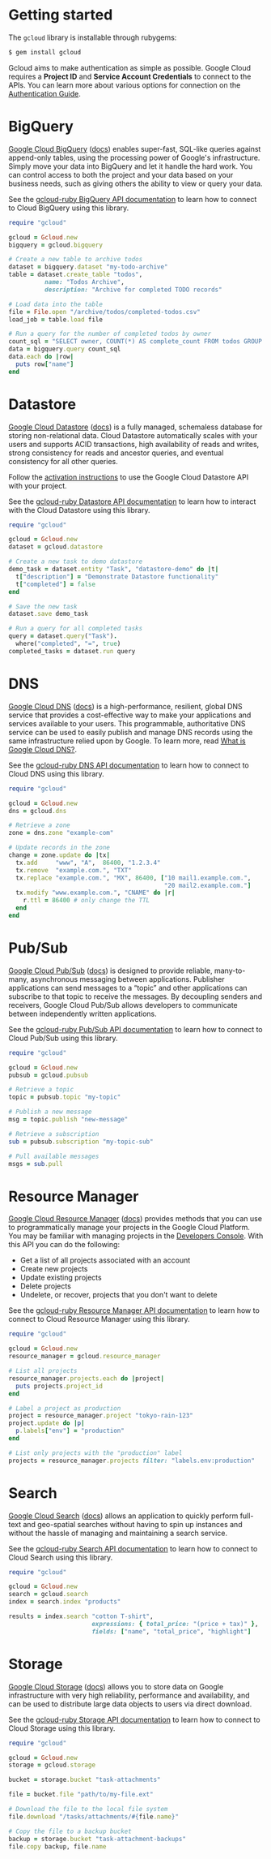 # Getting started

The `gcloud` library is installable through rubygems:

```sh
$ gem install gcloud
```

Gcloud aims to make authentication as simple as possible. Google Cloud requires a **Project ID** and **Service Account Credentials** to connect to the APIs. You can learn more about various options for connection on the [Authentication Guide](AUTHENTICATION).

# BigQuery

[Google Cloud BigQuery](https://cloud.google.com/bigquery/) ([docs](https://cloud.google.com/bigquery/docs)) enables super-fast, SQL-like queries against append-only tables, using the processing power of Google's infrastructure. Simply move your data into BigQuery and let it handle the hard work. You can control access to both the project and your data based on your business needs, such as giving others the ability to view or query your data.

See the [gcloud-ruby BigQuery API documentation](rdoc-ref:Gcloud::Bigquery) to learn how to connect to Cloud BigQuery using this library.

```ruby
require "gcloud"

gcloud = Gcloud.new
bigquery = gcloud.bigquery

# Create a new table to archive todos
dataset = bigquery.dataset "my-todo-archive"
table = dataset.create_table "todos",
          name: "Todos Archive",
          description: "Archive for completed TODO records"

# Load data into the table
file = File.open "/archive/todos/completed-todos.csv"
load_job = table.load file

# Run a query for the number of completed todos by owner
count_sql = "SELECT owner, COUNT(*) AS complete_count FROM todos GROUP BY owner"
data = bigquery.query count_sql
data.each do |row|
  puts row["name"]
end
```

# Datastore

[Google Cloud Datastore](https://cloud.google.com/datastore/) ([docs](https://cloud.google.com/datastore/docs)) is a fully managed, schemaless database for storing non-relational data. Cloud Datastore automatically scales with your users and supports ACID transactions, high availability of reads and writes, strong consistency for reads and ancestor queries, and eventual consistency for all other queries.

Follow the [activation instructions](https://cloud.google.com/datastore/docs/activate) to use the Google Cloud Datastore API with your project.

See the [gcloud-ruby Datastore API documentation](rdoc-ref:Gcloud::Datastore) to learn how to interact with the Cloud Datastore using this library.

```ruby
require "gcloud"

gcloud = Gcloud.new
dataset = gcloud.datastore

# Create a new task to demo datastore
demo_task = dataset.entity "Task", "datastore-demo" do |t|
  t["description"] = "Demonstrate Datastore functionality"
  t["completed"] = false
end

# Save the new task
dataset.save demo_task

# Run a query for all completed tasks
query = dataset.query("Task").
  where("completed", "=", true)
completed_tasks = dataset.run query
```

# DNS

[Google Cloud DNS](https://cloud.google.com/dns/) ([docs](https://cloud.google.com/dns/docs)) is a high-performance, resilient, global DNS service that provides a cost-effective way to make your applications and services available to your users. This programmable, authoritative DNS service can be used to easily publish and manage DNS records using the same infrastructure relied upon by Google. To learn more, read [What is Google Cloud DNS?](https://cloud.google.com/dns/what-is-cloud-dns).

See the [gcloud-ruby DNS API documentation](rdoc-ref:Gcloud::Dns) to learn how to connect to Cloud DNS using this library.

```ruby
require "gcloud"

gcloud = Gcloud.new
dns = gcloud.dns

# Retrieve a zone
zone = dns.zone "example-com"

# Update records in the zone
change = zone.update do |tx|
  tx.add     "www", "A",  86400, "1.2.3.4"
  tx.remove  "example.com.", "TXT"
  tx.replace "example.com.", "MX", 86400, ["10 mail1.example.com.",
                                           "20 mail2.example.com."]
  tx.modify "www.example.com.", "CNAME" do |r|
    r.ttl = 86400 # only change the TTL
  end
end

```

# Pub/Sub

[Google Cloud Pub/Sub](https://cloud.google.com/pubsub/) ([docs](https://cloud.google.com/pubsub/reference/rest/)) is designed to provide reliable, many-to-many, asynchronous messaging between applications. Publisher applications can send messages to a “topic” and other applications can subscribe to that topic to receive the messages. By decoupling senders and receivers, Google Cloud Pub/Sub allows developers to communicate between independently written applications.

See the [gcloud-ruby Pub/Sub API documentation](rdoc-ref:Gcloud::Pubsub) to learn how to connect to Cloud Pub/Sub using this library.

```ruby
require "gcloud"

gcloud = Gcloud.new
pubsub = gcloud.pubsub

# Retrieve a topic
topic = pubsub.topic "my-topic"

# Publish a new message
msg = topic.publish "new-message"

# Retrieve a subscription
sub = pubsub.subscription "my-topic-sub"

# Pull available messages
msgs = sub.pull
```

# Resource Manager

[Google Cloud Resource Manager](https://cloud.google.com/resource-manager/) ([docs](https://cloud.google.com/resource-manager/reference/rest/)) provides methods that you can use to programmatically manage your projects in the Google Cloud Platform. You may be familiar with managing projects in the [Developers Console](https://developers.google.com/console/help/new/). With this API you can do the following:

* Get a list of all projects associated with an account
* Create new projects
* Update existing projects
* Delete projects
* Undelete, or recover, projects that you don't want to delete

See the [gcloud-ruby Resource Manager API documentation](rdoc-ref:Gcloud::ResourceManager) to learn how to connect to Cloud Resource Manager using this library.

```ruby
require "gcloud"

gcloud = Gcloud.new
resource_manager = gcloud.resource_manager

# List all projects
resource_manager.projects.each do |project|
  puts projects.project_id
end

# Label a project as production
project = resource_manager.project "tokyo-rain-123"
project.update do |p|
  p.labels["env"] = "production"
end

# List only projects with the "production" label
projects = resource_manager.projects filter: "labels.env:production"
```

# Search

[Google Cloud Search](https://cloud.google.com/search/) ([docs](https://cloud.google.com/search/reference/rest/index)) allows an application to quickly perform full-text and geo-spatial searches without having to spin up instances and without the hassle of managing and maintaining a search service.

See the [gcloud-ruby Search API documentation](rdoc-ref:Gcloud::Search) to learn how to connect to Cloud Search using this library.

```ruby
require "gcloud"

gcloud = Gcloud.new
search = gcloud.search
index = search.index "products"

results = index.search "cotton T-shirt",
                       expressions: { total_price: "(price + tax)" },
                       fields: ["name", "total_price", "highlight"]
```

# Storage

[Google Cloud Storage](https://cloud.google.com/storage/) ([docs](https://cloud.google.com/storage/docs/json_api/)) allows you to store data on Google infrastructure with very high reliability, performance and availability, and can be used to distribute large data objects to users via direct download.

See the [gcloud-ruby Storage API documentation](rdoc-ref:Gcloud::Storage) to learn how to connect to Cloud Storage using this library.

```ruby
require "gcloud"

gcloud = Gcloud.new
storage = gcloud.storage

bucket = storage.bucket "task-attachments"

file = bucket.file "path/to/my-file.ext"

# Download the file to the local file system
file.download "/tasks/attachments/#{file.name}"

# Copy the file to a backup bucket
backup = storage.bucket "task-attachment-backups"
file.copy backup, file.name
```
